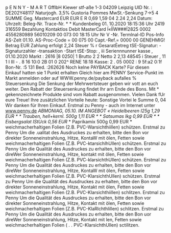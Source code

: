 p E N N Y - M A R T GfflbH Kiewer stf-aße 1-3 04209 Leipzig UID Nr. : DE202Y48117 Naturjogh. 3,5% Gustoria Pommes MwSt.-Senkung 7->5 4 SUMME Geg. Mastercard EUR EUR E R 0,69 1,59 04 2.24 2,24 Datum: Uhrzelt: Beleg-Nr. Trace-Nr. * * Kundenbeleg 01. 10.2020 18:15:36 Uhr 2419 316559 Bezahlung Kontaktlos Debit MasterCard Í«ÍÍW###Í2825 0002 4556280989 56010209 00 073 00 18:15 Uhr Nr V -Nr. Termlnal-ID Pos-Info AS-Zelt 01.10. AS-Proc-Code = 00 075 00 Capt.-Ref.= 0000 00 GENEHMIG! Betrag EUR Zahlung erfolgt 2,24 Steuer % r GesaratÈetreg tSE-Sígnatur: -Signaturzahler -transaktion -Start tSE-Stop: , iii Seriennnunner kasse , 01.10.2020 Markt : 2616 |8 0250| 1 Brutto 2 2 Netto 2 2,13 48545 i Steuer , 11 1 I III - . 8 16 10:0 2B 01 0 202^ RENE 18:18 Kasse: 2 . 05 0002 : 9 5f:a2 0:1f Bon-Nr. :5 131 Bed. :262626 Noch kelne PAYBACK Karte? Für diesen Einkauf hatten sie 1 Punkt erhalten Gleich hier am PENNY Service-Punkt im Markt anmelden oder auf WWW.penny.de/payback aufalles % Steuersenkung Die Senkung der Mehrwertsteuer geben wir vott an euch weiter. Den Rabatt der Steuersenkung findet Ihr arn Ende des Bons. Mit * gekennzeichnete Produkte sind vom Rabatt ausgenommen. Vielen Dank fUr eure Treue! Ihre zusätzlichen Vorteile heute: Sonstige Vortei le Summe 0, 04 Wir danken für Ihren Einkauf. Erstmal zu Penny - auch im Internet unter www.penny.de *ABMONIAG, 05.10. IM ANGEBOT « Heidelbeeren I25g 1,29 EUR * * Trauben, hell+kernl. 500g 1,11 EUR * * Satsumas Ikg 0,99 EUR * * Eisbergsalat IStUck 0,56 EUR* * Paprikamix 500g 0,99 EUR * weichmacherhaltigen Folien (2.B. PVC-Warsichthiillen) schützen. Erstmal zu Penny Um die .ualitat des Ausdruckes zu erhalten, bitte den Bon vor direkter Sonneneinstrahlung, Hitze, KontaW mit ölen, Fetten sowie weichmacherhaltigen Folien (Z.B. PVC-ktarsichlhUllen) schützen. Erstmal zu Penny Um die Qualität des Ausdruckes zu erhalten, bitte den Bon vor direWer Sonneneinstrahlung, Hitze, kontakt mit ölen, Fetten sowie weichmacherhaltigen Folien (Z.B. PVC-klarsichthUllen) schützen. Erstmal zu Penny Um die Qualität des Ausdruckes zu erhalten, bitte den Bon vor direWer Sonneneinstrahlung, Hitze, KontaW mit ölen, Fetten sowie weichmacherhaltigen Folien (Z.B. PVC-KlarsichthUllen) schützen. Erstmal zu Penny Um die Qualität des Ausdruckes zu erhalten, bitte den Bon vor direkter Sonneneinstrahlung, Hitze, Kontakt mit ölen, Fetten sowie weichmacherhaltigen Folien (2.B. PVC-Klarsichthiillen) schlitzen. Erstmal zu Penny Um die Qualität des Ausdruckes zu erhalten, bitte den Bon vor direkter Sonneneinstrahlung, Hitze, Kontakt mit ölen, Fetten sowie weichmacherhaltigen Folien [Z.B. PVC-KlaRlchthlillen) schlitzen. Erstmal zu Penny Um die Qualität des Ausdruckes zu erhalten, bitte den Bon uor direWer Sonneneinstrahlung, Hitze, Kontakt mit len, Fetten sowie weichmacherhaltigen Folien ( . . PVC-KlarsichthUllen) sctilitzen.